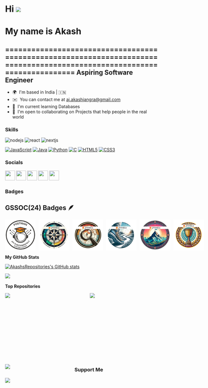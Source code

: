 # Hi ![](https://user-images.githubusercontent.com/18350557/176309783-0785949b-9127-417c-8b55-ab5a4333674e.gif)
# My name is Akash
=========================================================================================================================
Aspiring Software Engineer
-------------------------------------

* 🌍  I'm based in India | 🇮🇳
* ✉️  You can contact me at [aj.akashjangra@gmail.com](mailto:aj.akashjangra@gmail.com)
* 🧠  I'm current learning Databases
* 🤝  I'm open to collaborating on Projects that help people in the real world

### Skills

<p align="left">
  <img src="https://imgs.search.brave.com/xr5jdZ1Q2-ftVodEl7g4fzGVcDZAkHvOmKZvFcjzEQM/rs:fit:32:32:1:0/g:ce/aHR0cDovL2Zhdmlj/b25zLnNlYXJjaC5i/cmF2ZS5jb20vaWNv/bnMvYWVjYzk4ZTM0/ZmZiZDUwNDk0YzA0/ZDk0NzQzNDk3NjI3/NDBhMjY1YzdjZWI0/ZjUxZGMxYzUzODIz/MjliMGI3ZS9ub2Rl/anMub3JnLw" width="36" height="36" alt="nodejs"  />
<img src="https://imgs.search.brave.com/UH41hw6s-Q0xDq2hWu-oE_lFgBYKN7wrcokBbVhK2E0/rs:fit:32:32:1:0/g:ce/aHR0cDovL2Zhdmlj/b25zLnNlYXJjaC5i/cmF2ZS5jb20vaWNv/bnMvNjdjMjVlZmYz/MDU2NTQ5NTE1NWNl/M2Q0NDZjMTkzODY3/OGY5ZmM3YzE4NGRk/ZjNkYmUyNzRkM2Ex/NGQ0ZmZkOS9yZWFj/dC5kZXYv" width="36" height="36" alt="react"  />
<img src="https://imgs.search.brave.com/hOXHjsHEaEm2Bw5HYTfKBpYlTscAZEz0Djit6KAoGhU/rs:fit:32:32:1:0/g:ce/aHR0cDovL2Zhdmlj/b25zLnNlYXJjaC5i/cmF2ZS5jb20vaWNv/bnMvY2ExYWM3ZjNi/YmYyMjJmZGJhZGE5/Y2JjYjgxZmY1YmM1/Y2M0YzRiNTFhMWQ4/N2ZiMzM4NGZmNThi/OWIwY2IzYS9uZXh0/anMub3JnLw"  width="36" height="36" alt="nextjs"  />
  
<a href="https://developer.mozilla.org/en-US/docs/Web/JavaScript" target="_blank" rel="noreferrer"><img src="https://raw.githubusercontent.com/danielcranney/readme-generator/main/public/icons/skills/javascript-colored.svg" width="36" height="36" alt="JavaScript" /></a>
<a href="https://www.oracle.com/java/" target="_blank" rel="noreferrer"><img src="https://raw.githubusercontent.com/danielcranney/readme-generator/main/public/icons/skills/java-colored.svg" width="36" height="36" alt="Java" /></a>
<a href="https://www.python.org/" target="_blank" rel="noreferrer"><img src="https://raw.githubusercontent.com/danielcranney/readme-generator/main/public/icons/skills/python-colored.svg" width="36" height="36" alt="Python" /></a>
<a href="https://docs.microsoft.com/en-us/cpp/?view=msvc-170" target="_blank" rel="noreferrer"><img src="https://raw.githubusercontent.com/danielcranney/readme-generator/main/public/icons/skills/c-colored.svg" width="36" height="36" alt="C" /></a>
<a href="https://developer.mozilla.org/en-US/docs/Glossary/HTML5" target="_blank" rel="noreferrer"><img src="https://raw.githubusercontent.com/danielcranney/readme-generator/main/public/icons/skills/html5-colored.svg" width="36" height="36" alt="HTML5" /></a>
<a href="https://www.w3.org/TR/CSS/#css" target="_blank" rel="noreferrer"><img src="https://raw.githubusercontent.com/danielcranney/readme-generator/main/public/icons/skills/css3-colored.svg" width="36" height="36" alt="CSS3" /></a>


</p>


### Socials

<p align="left"> 
  <a href="https://www.codepen.io/says_chill" target="_blank" rel="noreferrer"><img src="https://raw.githubusercontent.com/danielcranney/readme-generator/main/public/icons/socials/codepen.svg" width="32" height="32" /></a> 
  <a href="https://discord.com/users/SKY#9813" target="_blank" rel="noreferrer"><img src="https://raw.githubusercontent.com/danielcranney/readme-generator/main/public/icons/socials/discord.svg" width="32" height="32" /></a> 
  <a href="https://www.github.com/aakashjangra" target="_blank" rel="noreferrer"><img src="https://raw.githubusercontent.com/danielcranney/readme-generator/main/public/icons/socials/github.svg" width="32" height="32" /></a> 
  <a href="https://www.linkedin.com/in/akashjangra1/" target="_blank" rel="noreferrer"><img src="https://raw.githubusercontent.com/danielcranney/readme-generator/main/public/icons/socials/linkedin.svg" width="32" height="32" /></a> 
  <a href="https://www.twitter.com//skyXakash" target="_blank" rel="noreferrer"><img src="https://raw.githubusercontent.com/danielcranney/readme-generator/main/public/icons/socials/twitter.svg" width="32" height="32" /></a></p>

### Badges

## GSSOC(24) Badges 🪶
<div style='display:flex; align-items:center; gap: 10px;' align='center'>
<img src="https://raw.githubusercontent.com/girlscript/gssoc-website-new/main/public/badges/postman.png" width="100px" height="100px" />
  <img src="https://github.com/girlscript/gssoc-website-new/blob/main/public/badges/1.png" width="100px" height="100px" />
  <img src="https://github.com/girlscript/gssoc-website-new/blob/main/public/badges/2.png" width="100px" height="100px" />
  <img src="https://github.com/girlscript/gssoc-website-new/blob/main/public/badges/3.png" width="100px" height="100px" />
  <img src="https://github.com/girlscript/gssoc-website-new/blob/main/public/badges/4.png" width="100px" height="100px" />
  <img src="https://github.com/girlscript/gssoc-website-new/blob/main/public/badges/5.png" width="100px" height="100px" />
</div>

<b>My GitHub Stats</b>

<a href="http://www.github.com/aakashjangra"><img src="https://github-readme-stats.vercel.app/api?username=AkashsRepositories&show_icons=true&hide=&count_private=true&title_color=3382ed&text_color=0891b2&icon_color=ffffff&bg_color=181824&hide_border=true&show_icons=true" alt="AkashsRepositories's GitHub stats" /></a>

<a href="http://www.github.com/aakashjangra"><img src="https://github-readme-streak-stats.herokuapp.com/?user=AkashsRepositories&stroke=0891b2&background=181824&ring=3382ed&fire=3382ed&currStreakNum=0891b2&currStreakLabel=3382ed&sideNums=0891b2&sideLabels=0891b2&dates=0891b2&hide_border=true" /></a>

<b>Top Repositories</b>

<div width="100%" align="center"><a href="https://github.com/aakashjangra/leetcode" align="left"><img align="left" width="45%" src="https://github-readme-stats.vercel.app/api/pin/?username=AkashsRepositories&repo=leetcode&title_color=3382ed&text_color=0891b2&icon_color=ffffff&bg_color=181824&hide_border=true&locale=en" /></a>
  <a href="https://github.com/aakashjangra/weather-around" align="right"><img align="right" width="45%" src="https://github-readme-stats.vercel.app/api/pin/?username=AkashsRepositories&repo=weather-around&title_color=3382ed&text_color=0891b2&icon_color=ffffff&bg_color=181824&hide_border=true&locale=en" /></a></div><br /><br /><br /><br /><br /><br /><br />

<br /><br /><br /><br /><br />

<div width="100%" align="center"><a href="https://github.com/aakashjangra/zen-notes" align="left"><img align="left" width="45%" src="https://github-readme-stats.vercel.app/api/pin/?username=AkashsRepositories&repo=zen-notes&title_color=3382ed&text_color=0891b2&icon_color=ffffff&bg_color=181824&hide_border=true&locale=en" /></a></div>

### Support Me

<a href="https://www.buymeacoffee.com/akashj"><img src="https://cdn.buymeacoffee.com/buttons/v2/default-yellow.png" width="200" /></a>
